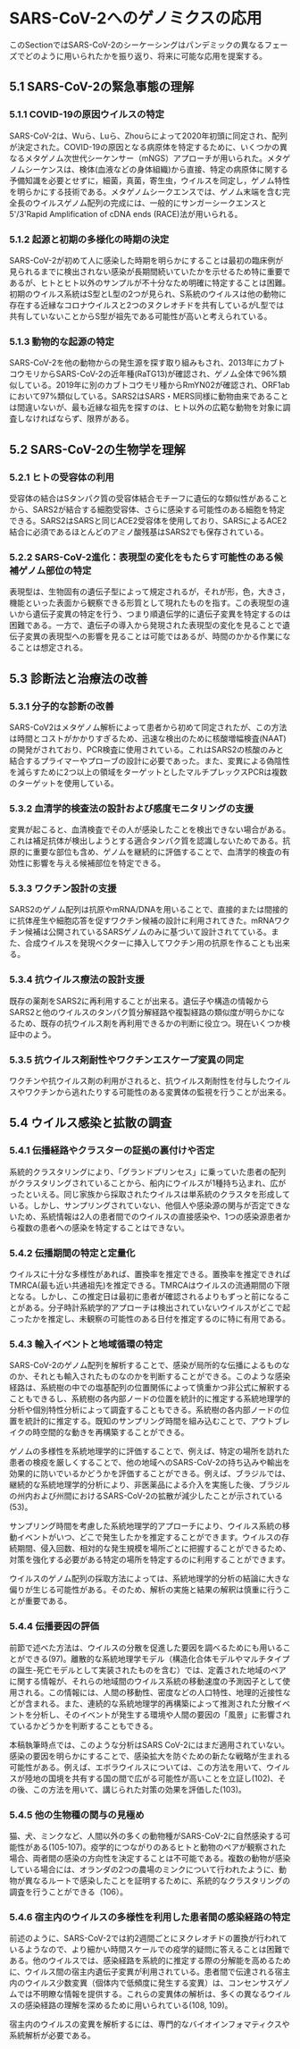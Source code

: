 # SARS-CoV-2へのゲノミクスの応用
このSectionではSARS-CoV-2のシーケーシングはパンデミックの異なるフェーズでどのように用いられたかを振り返り、将来に可能な応用を提案する。

## 5.1 SARS-CoV-2の緊急事態の理解

### 5.1.1 COVID-19の原因ウイルスの特定
SARS-CoV-2は、Wuら、Luら、Zhouらによって2020年初頭に同定され、配列が決定された。COVID-19の原因となる病原体を特定するために、いくつかの異なるメタゲノム次世代シーケンサー（mNGS）アプローチが用いられた。メタゲノムシーケンスは、検体(血液などの身体組織)から直接、特定の病原体に関する予備知識を必要とせずに，細菌，真菌，寄生虫，ウイルスを同定し，ゲノム特性を明らかにする技術である。メタゲノムシークエンスでは、ゲノム末端を含む完全長のウイルスゲノム配列の完成には、一般的にサンガーシークエンスと5'/3'Rapid Amplification of cDNA ends (RACE)法が用いられる。

### 5.1.2 起源と初期の多様化の時期の決定
SARS-CoV-2が初めて人に感染した時期を明らかにすることは最初の臨床例が見られるまでに検出されない感染が長期間続いていたかを示せるため特に重要であるが、ヒトとヒト以外のサンプルが不十分なため明確に特定することは困難。初期のウイルス系統はS型とL型の2つが見られ、S系統のウイルスは他の動物に存在する近縁なコロナウイルスと2つのヌクレオチドを共有しているがL型では共有していないことからS型が祖先である可能性が高いと考えられている。

### 5.1.3 動物的な起源の特定
SARS-CoV-2を他の動物からの発生源を探す取り組みもされ、2013年にカブトコウモリからSARS-CoV-2の近年種(RaTG13)が確認され、ゲノム全体で96%類似している。2019年に別のカブトコウモリ種からRmYN02が確認され、ORF1abにおいて97%類似している。SARS2はSARS・MERS同様に動物由来であることは間違いないが、最も近縁な祖先を探すのは、ヒト以外の広範な動物を対象に調査しなければならず、限界がある。

## 5.2 SARS-CoV-2の生物学を理解

### 5.2.1 ヒトの受容体の利用
受容体の結合はSタンパク質の受容体結合モチーフに遺伝的な類似性があることから、SARS2が結合する細胞受容体、さらに感染する可能性のある細胞を特定できる。SARS2はSARSと同じACE2受容体を使用しており、SARSによるACE2結合に必須であるほとんどのアミノ酸残基はSARS2でも保存されている。

### 5.2.2 SARS-CoV-2進化：表現型の変化をもたらす可能性のある候補ゲノム部位の特定
表現型は、生物固有の遺伝子型によって規定されるが，それが形，色，大きさ，機能といった表面から観察できる形質として現れたものを指す。この表現型の違いから遺伝子変異の特定を行う、つまり順遺伝学的に遺伝子変異を特定するのは困難である。一方で、遺伝子の導入から発現された表現型の変化を見ることで遺伝子変異の表現型への影響を見ることは可能ではあるが、時間のかかる作業になることは想定される。

## 5.3 診断法と治療法の改善
### 5.3.1 分子的な診断の改善
SARS-CoV2はメタゲノム解析によって患者から初めて同定されたが、この方法は時間とコストがかかりすぎるため、迅速な検出のために核酸増幅検査(NAAT)の開発がされており、PCR検査に使用されている。これはSARS2の核酸のみと結合するプライマーやプローブの設計に必要であった。また、変異による偽陰性を減らすために2つ以上の領域をターゲットとしたマルチプレックスPCRは複数のターゲットを使用している。

### 5.3.2 血清学的検査法の設計および感度モニタリングの支援
変異が起こると、血清検査でその人が感染したことを検出できない場合がある。これは補足抗体が検出しようとする適合タンパク質を認識しないためである。抗原的に重要な部位も含め、ゲノムを継続的に評価することで、血清学的検査の有効性に影響を与える候補部位を特定できる。

### 5.3.3 ワクチン設計の支援
SARS2のゲノム配列は抗原やmRNA/DNAを用いることで、直接的または間接的に抗体産生や細胞応答を促すワクチン候補の設計に利用されてきた。mRNAワクチン候補は公開されているSARSゲノムのみに基づいて設計されてている。また、合成ウイルスを発現ベクターに挿入してワクチン用の抗原を作ることも出来る。

### 5.3.4 抗ウイルス療法の設計支援 
既存の薬剤をSARS2に再利用することが出来る。遺伝子や構造の情報からSARS2と他のウイルスのタンパク質分解経路や複製経路の類似度が明らかになるため、既存の抗ウイルス剤を再利用できるかの判断に役立つ。現在いくつか検証中のよう。

### 5.3.5 抗ウイルス剤耐性やワクチンエスケープ変異の同定
ワクチンや抗ウイルス剤の利用がされると、抗ウイルス剤耐性を付与したウイルスやワクチンから逃れたりする可能性のある変異体の監視を行うことが出来る。

## 5.4 ウイルス感染と拡散の調査
### 5.4.1 伝播経路やクラスターの証拠の裏付けや否定
系統的クラスタリングにより、「グランドプリンセス」に乗っていた患者の配列がクラスタリングされていることから、船内にウイルスが1種持ち込まれ、広がったといえる。同じ家族から採取されたウイルスは単系統のクラスタを形成している。しかし、サンプリングされていない、他個人や感染源の関与が否定できないため、系統情報は2人の患者間でのウイルスの直接感染や、1つの感染源患者から複数の患者への感染を特定することはできない。

### 5.4.2 伝播期間の特定と定量化
ウイルスに十分な多様性があれば、置換率を推定できる。置換率を推定できればTMRCA(最も近い共通祖先)を推定できる。TMRCAはウイルスの流通期間の下限となる。しかし、この推定日は最初に患者が確認されるよりもずっと前になることがある。分子時計系統学的アプローチは検出されていないウイルスがどこで起こったかを推定し、未観察の可能性のある日付を推定するのに特に有用である。

### 5.4.3 輸入イベントと地域循環の特定
SARS-CoV-2のゲノム配列を解析することで、感染が局所的な伝播によるものなのか、それとも輸入されたものなのかを判断することができる。このような感染経路は、系統樹の中での塩基配列の位置関係によって慎重かつ非公式に解釈することもできるし、系統樹の各内部ノードの位置を統計的に推定する系統地理学的分析や個別特性分析によって調査することもできる。系統樹の各内部ノードの位置を統計的に推定する。既知のサンプリング時間を組み込むことで、アウトブレイクの時空間的な動きを再構築することができる。

ゲノムの多様性を系統地理学的に評価することで、例えば、特定の場所を訪れた患者の検疫を厳しくすることで、他の地域へのSARS-CoV-2の持ち込みや輸出を効果的に防いでいるかどうかを評価することができる。例えば、ブラジルでは、継続的な系統地理学的分析により、非医薬品による介入を実施した後、ブラジルの州内および州間におけるSARS-CoV-2の拡散が減少したことが示されている(53)。

サンプリング時間を考慮した系統地理学的アプローチにより、ウイルス系統の移動イベントがいつ、どこで発生したかを推定することができます。ウイルスの存続期間、侵入回数、相対的な発生規模を場所ごとに把握することができるため、対策を強化する必要がある特定の場所を特定するのに利用することができます。

ウイルスのゲノム配列の採取方法によっては、系統地理学的分析の結論に大きな偏りが生じる可能性がある。そのため、解析の実施と結果の解釈は慎重に行うことが重要である。

### 5.4.4 伝播要因の評価
前節で述べた方法は、ウイルスの分散を促進した要因を調べるためにも用いることができる(97)。離散的な系統地理学モデル（構造化合体モデルやマルチタイプの誕生-死亡モデルとして実装されたものを含む）では、定義された地域のペアに関する情報が、それらの地域間のウイルス系統の移動速度の予測因子として使用される。この情報には、人間の移動性、密度などの人口特性、地理的近接性などが含まれる。また、連続的な系統地理学的再構築によって推測された分散イベントを分析し、そのイベントが発生する環境や人間の要因の「風景」に影響されているかどうかを判断することもできる。

本稿執筆時点では、このような分析はSARS CoV-2にはまだ適用されていない。感染の要因を明らかにすることで、感染拡大を防ぐための新たな戦略が生まれる可能性がある。例えば、エボラウイルスについては、この方法を用いて、ウイルスが陸地の国境を共有する国の間で広がる可能性が高いことを立証し(102)、その後、この方法を用いて、講じられた対策の効果を評価した(103)。

### 5.4.5 他の生物種の関与の見極め
猫、犬、ミンクなど、人間以外の多くの動物種がSARS-CoV-2に自然感染する可能性がある(105-107)。疫学的につながりのあるヒトと動物のペアが観察された場合、両者間の感染の方向性を決定することは不可能である。複数の動物が感染している場合には、オランダの2つの農場のミンクについて行われたように、動物が異なるルートで感染したことを証明するために、系統的なクラスタリングの調査を行うことができる（106）。

### 5.4.6 宿主内のウイルスの多様性を利用した患者間の感染経路の特定
前述のように、SARS-CoV-2では約2週間ごとにヌクレオチドの置換が行われているようなので、より細かい時間スケールでの疫学的疑問に答えることは困難である。他のウイルスでは、感染経路を系統的に推定する際の分解能を高めるために、ウイルス間の宿主内遺伝子変異が利用されている。患者間で伝達される宿主内のウイルス少数変異（個体内で低頻度に発生する変異）は、コンセンサスゲノムでは不明瞭な情報を提供する。これらの変異体の解析は、多くの異なるウイルスの感染経路の理解を深めるために用いられている(108, 109)。

宿主内のウイルスの変異を解析するには、専門的なバイオインフォマティクスや系統解析が必要である。


<!-- ## 5.5 疫学的パラメータの推定
### 5.5.1 繁殖数

### 5.5.2 経時的な流行の規模と感染対症例報告率
 -->
